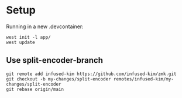 # Setup

Running in a new .devcontainer:
```
west init -l app/
west update
```


## Use split-encoder-branch

``` 
git remote add infused-kim https://github.com/infused-kim/zmk.git
git checkout -b my-changes/split-encoder remotes/infused-kim/my-changes/split-encoder
git rebase origin/main
```
